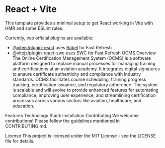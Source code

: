 # React + Vite

This template provides a minimal setup to get React working in Vite with HMR and some ESLint rules.

Currently, two official plugins are available:

- [@vitejs/plugin-react](https://github.com/vitejs/vite-plugin-react/blob/main/packages/plugin-react/README.md) uses [Babel](https://babeljs.io/) for Fast Refresh
- [@vitejs/plugin-react-swc](https://github.com/vitejs/vite-plugin-react-swc) uses [SWC](https://swc.rs/) for Fast Refresh
OCMS
Overview
The Online Certification Management System (OCMS) is a software platform designed to replace manual processes for managing training and certifications at an aviation academy. It integrates digital signatures to ensure certificate authenticity and compliance with industry standards. OCMS facilitates course scheduling, training progress tracking, certification issuance, and regulatory adherence. The system is scalable and will evolve to provide enhanced features for automating compliance, improving user experience, and streamlining certification processes across various sectors like aviation, healthcare, and education.

Features
Technology Stack
Installation
Contributing
We welcome contributions! Please follow the guidelines mentioned in CONTRIBUTING.md.

License
This project is licensed under the MIT License - see the LICENSE file for details.

